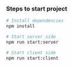 ### Steps to start project
```bash
# Install dependencies
npm install
```
```bash
# Start server side
npm run start:server
```

```bash
# Start client side
npm run start:client
```